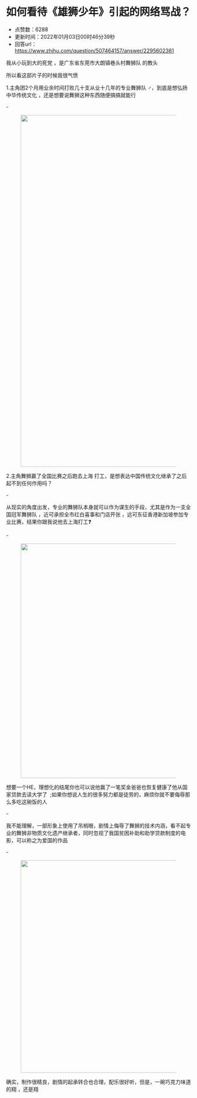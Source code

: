 # 如何看待《雄狮少年》引起的网络骂战？
- 点赞数：6288
- 更新时间：2022年01月03日00时46分39秒
- 回答url：https://www.zhihu.com/question/507464157/answer/2295602361
<body>
 <p data-pid="P4a8Dn_5">我从小玩到大的死党 ，是广东省东莞市大朗镇巷头村舞狮队 的教头</p>
 <p data-pid="8daH_Qqz">所以看这部片子的时候我很气愤</p>
 <p data-pid="PoCsIj1b">1.主角团2个月用业余时间打败几十支从业十几年的专业舞狮队 ‍♂️，到底是想弘扬中华传统文化 ，还是想要说舞狮这种东西随便搞搞就能行</p>
 <p data-pid="pLudeI4d">-</p>
 <figure data-size="normal">
  <img src="https://picx.zhimg.com/50/v2-7d2b66d282cc7ea8a9d23572ba354d4f_720w.jpg?source=1940ef5c" data-rawwidth="960" data-rawheight="442" data-size="normal" data-original-token="v2-c8645c627f62a7b37f17bae5f791afb6" data-default-watermark-src="https://picx.zhimg.com/50/v2-d19049d3e669012ce18dfa0d37ff9e64_720w.jpg?source=1940ef5c" class="origin_image zh-lightbox-thumb" width="960" data-original="https://pic1.zhimg.com/v2-7d2b66d282cc7ea8a9d23572ba354d4f_r.jpg?source=1940ef5c">
 </figure>
 <p data-pid="GZ2l-Lmc">2.主角舞狮赢了全国比赛之后跑去上海 打工，是想表达中国传统文化继承了之后起不到任何作用吗？</p>
 <p data-pid="iSK9LNec">-</p>
 <p data-pid="y32FxIEJ">从现实的角度出发，专业的舞狮队本身就可以作为谋生的手段，尤其是作为一支全国冠军舞狮队 ，近可承担全市红白喜事和门店开张 ，远可东征香港新加坡参加专业比赛，结果你跟我说他去上海打工❓</p>
 <p data-pid="6pYZ72_7">-</p>
 <figure data-size="normal">
  <img src="https://picx.zhimg.com/50/v2-8e0f7a3133eb41bcd958189ab99ef6c0_720w.jpg?source=1940ef5c" data-rawwidth="640" data-rawheight="640" data-size="normal" data-original-token="v2-6429134f2b01832c0c1204efc30244f8" data-default-watermark-src="https://picx.zhimg.com/50/v2-8d8f31eda7ca907e5c4a989231490053_720w.jpg?source=1940ef5c" class="origin_image zh-lightbox-thumb" width="640" data-original="https://picx.zhimg.com/v2-8e0f7a3133eb41bcd958189ab99ef6c0_r.jpg?source=1940ef5c">
 </figure>
 <p data-pid="MMitPx02">想要一个HE，理想化的结尾你也可以说他赢了一笔奖金爸爸也恢复健康了他从国家贷款去读大学了 ‍ ;如果你想说人生的很多努力都是徒劳的，麻烦你就不要侮辱那么多吃这碗饭的人</p>
 <p data-pid="1UZBxD8H">-</p>
 <p data-pid="E8YloJZw">我不能理解，一部形象上使用了吊梢眼，剧情上侮辱了舞狮的技术内涵，看不起专业的舞狮非物质文化遗产继承者，同时忽视了我国贫困补助和助学贷款制度的电影，可以称之为爱国的作品</p>
 <p data-pid="6kawjjcq">-</p>
 <figure data-size="normal">
  <img src="https://pic1.zhimg.com/50/v2-eefb56beb6fa200bb509fcd8d545fe4a_720w.jpg?source=1940ef5c" data-rawwidth="580" data-rawheight="773" data-size="normal" data-original-token="v2-2014ba5ddef67e7f8d31e3e12d69a9f5" data-default-watermark-src="https://picx.zhimg.com/50/v2-33498b3f452e0b75a6aa6ca209a7bfad_720w.jpg?source=1940ef5c" class="origin_image zh-lightbox-thumb" width="580" data-original="https://pic1.zhimg.com/v2-eefb56beb6fa200bb509fcd8d545fe4a_r.jpg?source=1940ef5c">
 </figure>
 <p data-pid="f2eOZi8a">确实，制作很精良，剧情的起承转合也合理，配乐很好听，但是，一碗巧克力味道的翔 ，还是翔</p>
</body>